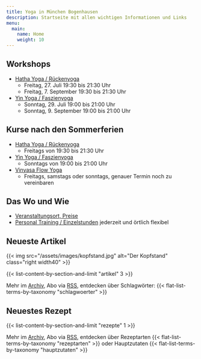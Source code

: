 ```yaml
---
title: Yoga in München Bogenhausen
description: Startseite mit allen wichtigen Informationen und Links
menu:
  main:
    name: Home
    weight: 10
---
```



## Workshops

- [Hatha Yoga / Rückenyoga][6]
  - Freitag, 27. Juli 19:30 bis 21:30 Uhr
  - Freitag, 7. September 19:30 bis 21:30 Uhr
- [Yin Yoga / Faszienyoga][7]
  - Sonntag, 29. Juli 19:00 bis 21:00 Uhr
  - Sonntag, 9. September 19:00 bis 21:00 Uhr

## Kurse nach den Sommerferien

- [Hatha Yoga / Rückenyoga][3]
  - Freitags von 19:30 bis 21:30 Uhr
- [Yin Yoga / Faszienyoga][2]
  - Sonntags von 19:00 bis 21:00 Uhr
- [Vinyasa Flow Yoga][4]
  - Freitags, samstags oder sonntags, genauer Termin noch zu vereinbaren


[2]: /kurse/#yinyoga
[3]: /kurse/#rueckenyoga
[4]: /kurse/#vinyasayoga


[6]: /workshops/#rueckenyogaworkshop
[7]: /workshops/#yinyogaworkshop
[8]: /workshops/#familienyogaworkshop


## Das Wo und Wie

- [Veranstaltungsort, Preise][9]
- [Personal Training / Einzelstunden][1] jederzeit und örtlich flexibel

[9]: /workshops/#konditionen
[1]: /workshops/#personaltraining


## Neueste Artikel

{{< img src="/assets/images/kopfstand.jpg" alt="Der Kopfstand" class="right width40" >}}

{{< list-content-by-section-and-limit "artikel" 3 >}}

Mehr im [Archiv][10], Abo via [RSS][11], entdecken über Schlagwörter: {{< flat-list-terms-by-taxonomy "schlagwoerter" >}}

[10]: /artikel/
[11]: /artikel/index.xml


## Neuestes Rezept

{{< list-content-by-section-and-limit "rezepte" 1 >}}

Mehr im [Archiv][12], Abo via [RSS][13], entdecken über Rezeptarten {{< flat-list-terms-by-taxonomy "rezeptarten" >}} oder Hauptzutaten {{< flat-list-terms-by-taxonomy "hauptzutaten" >}}

[12]: /rezepte/
[13]: /rezepte/index.xml
